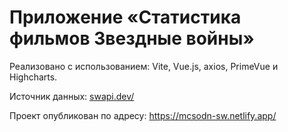 # Приложение «Статистика фильмов Звездные войны»

Реализовано с использованием: Vite, Vue.js, axios, PrimeVue и Highcharts.

Источник данных: [swapi.dev/](https://swapi.dev/)

Проект опубликован по адресу: https://mcsodn-sw.netlify.app/
